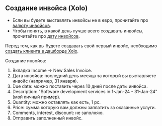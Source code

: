 ## Создание инвойса (Xolo)

- Если вы будете выставлять инвойсы не в евро, прочитайте про [валюту инвойсов](#валюта-инвойсов).
- Чтобы понять, в какой день лучше всего создавать инвойсы, прочитайте про [дату инвойсов](#дата-инвойсов).

Перед тем, как вы будете создавать свой первый инвойс, необходимо [создать клиента в дашборде Xolo](#создание-клиента).

Создание инвойса:

1. Вкладка Income -> New Sales Invoice.
2. Дата инвойса: последний день месяца за который вы выставляете инвойс (например, 31 января).
3. Due date: можно поставить через 10 дней после даты инвойса.
4. Description: "Software development services in 1-Jan-24 - 31-Jan-24" (мой личный пример).
5. Quantity: можно оставлять как есть, 1 pc.
6. Price: сумма которую вам должны заплатить за оказанные услуги.
7. Comments, interest, discount: не заполняю.
8. Отправить заполненный инвойс.
